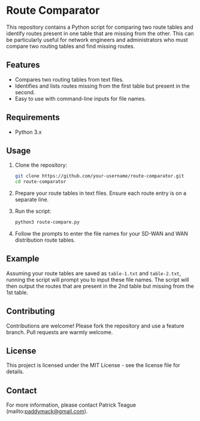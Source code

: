 # Route Comparator

This repository contains a Python script for comparing two route tables and identify routes present in one table that are missing from the other. This can be particularly useful for network engineers and administrators who must compare two routing tables and find missing routes.

## Features

- Compares two routing tables from text files.
- Identifies and lists routes missing from the first table but present in the second.
- Easy to use with command-line inputs for file names.

## Requirements

- Python 3.x

## Usage

1. Clone the repository:
    ```bash
    git clone https://github.com/your-username/route-comparator.git
    cd route-comparator
    ```

2. Prepare your route tables in text files. Ensure each route entry is on a separate line.

3. Run the script:
    ```bash
    python3 route-compare.py
    ```

4. Follow the prompts to enter the file names for your SD-WAN and WAN distribution route tables.

## Example

Assuming your route tables are saved as `table-1.txt` and `table-2.txt`, running the script will prompt you to input these file names. The script will then output the routes that are present in the 2nd table but missing from the 1st table.

## Contributing

Contributions are welcome! Please fork the repository and use a feature branch. Pull requests are warmly welcome.

## License

This project is licensed under the MIT License - see the license file for details.

## Contact

For more information, please contact Patrick Teague (mailto:paddymack@gmail.com).